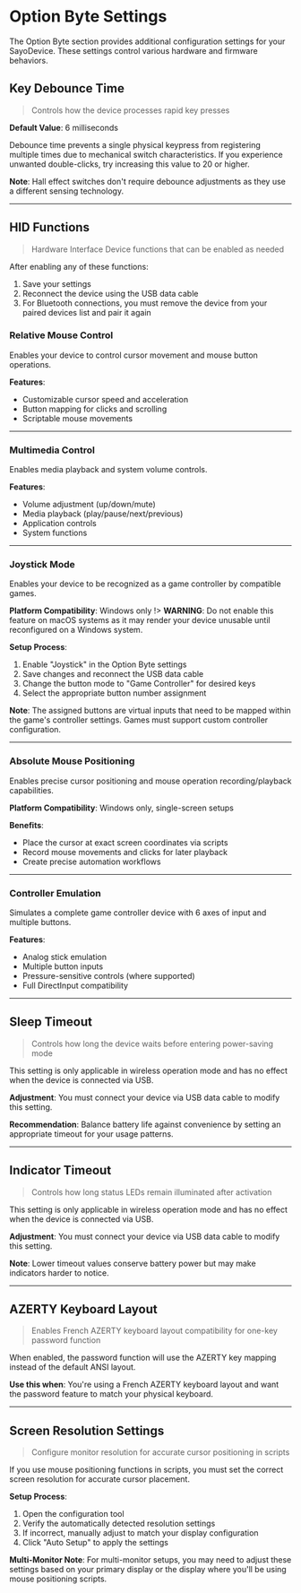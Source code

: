 # Option Byte Settings

The Option Byte section provides additional configuration settings for your SayoDevice. These settings control various hardware and firmware behaviors.

## Key Debounce Time

> Controls how the device processes rapid key presses

**Default Value**: 6 milliseconds

Debounce time prevents a single physical keypress from registering multiple times due to mechanical switch characteristics. If you experience unwanted double-clicks, try increasing this value to 20 or higher.

**Note**: Hall effect switches don't require debounce adjustments as they use a different sensing technology.

---

## HID Functions

> Hardware Interface Device functions that can be enabled as needed

After enabling any of these functions:
1. Save your settings
2. Reconnect the device using the USB data cable
3. For Bluetooth connections, you must remove the device from your paired devices list and pair it again

### Relative Mouse Control

Enables your device to control cursor movement and mouse button operations.

**Features**:
- Customizable cursor speed and acceleration
- Button mapping for clicks and scrolling
- Scriptable mouse movements

---

### Multimedia Control

Enables media playback and system volume controls.

**Features**:
- Volume adjustment (up/down/mute)
- Media playback (play/pause/next/previous)
- Application controls
- System functions

---

### Joystick Mode

Enables your device to be recognized as a game controller by compatible games.

**Platform Compatibility**: Windows only
!> **WARNING**: Do not enable this feature on macOS systems as it may render your device unusable until reconfigured on a Windows system.

**Setup Process**:
1. Enable "Joystick" in the Option Byte settings
2. Save changes and reconnect the USB data cable
3. Change the button mode to "Game Controller" for desired keys
4. Select the appropriate button number assignment

**Note**: The assigned buttons are virtual inputs that need to be mapped within the game's controller settings. Games must support custom controller configuration.

---

### Absolute Mouse Positioning

Enables precise cursor positioning and mouse operation recording/playback capabilities.

**Platform Compatibility**: Windows only, single-screen setups

**Benefits**:
- Place the cursor at exact screen coordinates via scripts
- Record mouse movements and clicks for later playback
- Create precise automation workflows

---

### Controller Emulation

Simulates a complete game controller device with 6 axes of input and multiple buttons.

**Features**:
- Analog stick emulation
- Multiple button inputs
- Pressure-sensitive controls (where supported)
- Full DirectInput compatibility

---

## Sleep Timeout

> Controls how long the device waits before entering power-saving mode

This setting is only applicable in wireless operation mode and has no effect when the device is connected via USB.

**Adjustment**: You must connect your device via USB data cable to modify this setting.

**Recommendation**: Balance battery life against convenience by setting an appropriate timeout for your usage patterns.

---

## Indicator Timeout

> Controls how long status LEDs remain illuminated after activation

This setting is only applicable in wireless operation mode and has no effect when the device is connected via USB.

**Adjustment**: You must connect your device via USB data cable to modify this setting.

**Note**: Lower timeout values conserve battery power but may make indicators harder to notice.

---

## AZERTY Keyboard Layout

> Enables French AZERTY keyboard layout compatibility for one-key password function

When enabled, the password function will use the AZERTY key mapping instead of the default ANSI layout.

**Use this when**: You're using a French AZERTY keyboard layout and want the password feature to match your physical keyboard.

---

## Screen Resolution Settings

> Configure monitor resolution for accurate cursor positioning in scripts

If you use mouse positioning functions in scripts, you must set the correct screen resolution for accurate cursor placement.

**Setup Process**:
1. Open the configuration tool
2. Verify the automatically detected resolution settings
3. If incorrect, manually adjust to match your display configuration
4. Click "Auto Setup" to apply the settings

**Multi-Monitor Note**: For multi-monitor setups, you may need to adjust these settings based on your primary display or the display where you'll be using mouse positioning scripts.
